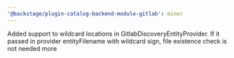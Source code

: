 ```yaml
---
'@backstage/plugin-catalog-backend-module-gitlab': minor
---
```


Added support to wildcard locations in GitlabDiscoveryEntityProvider. If it passed in provider entityFilename with wildcard sign, file existence check is not needed more
